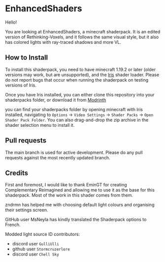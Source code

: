 # EnhancedShaders
Hello!

You are looking at EnhancedShaders, a minecraft shaderpack. It is an edited version of Rethinking-Voxels, and it follows the same visual style, but it also has colored lights with ray-traced shadows and more VL.

## How to Install

To install this shaderpack, you need to have minecraft 1.19.2 or later (older versions may work, but are unsupported), and the [Iris](https://irisshaders.dev) shader loader. Please do not report bugs that occur when running the shaderpack on testing versions of Iris.

Once you have Iris installed, you can either clone this repository into your shaderpacks folder, or download it from [Modrinth](https://modrinth.com/shader/rethinking-voxels)

you can find your shaderpacks folder by opening minecraft with Iris installed, navigating to `Options` -> `Video Settings` -> `Shader Packs` -> `Open Shader Pack Folder`. You can also drag-and-drop the zip archive in the shader selection menu to install it.

## Pull requests

The main branch is used for active development. Please do any pull requests against the most recently updated branch.

## Credits

First and foremost, I would like to thank EminGT for creating Complementary Reimagined and allowing me to use it as the base for this shaderpack. Most of the work in this shader comes from them.

zndrmn has helped me with choosing default light colours and organising their settings screen.

GitHub user MsNeyla has kindly translated the Shaderpack options to French.

Modded light source ID contributors:

 - discord user `GulliUlli`
 - github user `Stormcruzerlore`
 - discord user `Chell Sky`
